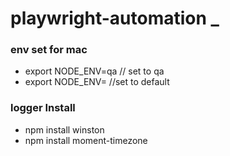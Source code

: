 # playwright-automation _

### env set for mac
- export NODE_ENV=qa // set to qa
- export NODE_ENV=    //set to default

### logger Install

- npm install winston
- npm install moment-timezone

